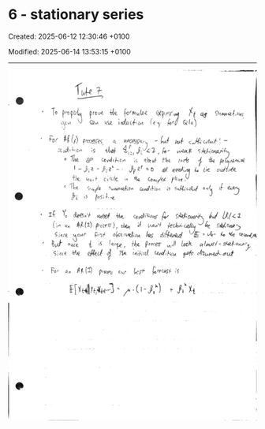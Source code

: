 # 6 - stationary series

Created: 2025-06-12 12:30:46 +0100

Modified: 2025-06-14 13:53:15 +0100

---

![](../../media/QE-6---stationary-series-image1.jpeg)



